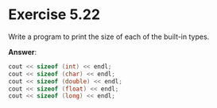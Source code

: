 # Exercise 5.22

Write a program to print the size of each of the built-in types.

**Answer**:

```cpp
cout << sizeof (int) << endl;
cout << sizeof (char) << endl;
cout << sizeof (double) << endl;
cout << sizeof (float) << endl;
cout << sizeof (long) << endl;
```